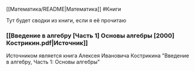[[Математика/README|Математика]]
#Книги

Тут будет сводки из книги, если я её прочитаю
### [[Введение в алгебру [Часть 1] Основы алгебры [2000] Кострикин.pdf|Источник]]
Источником является книга Алексея Ивановича Кострикина "Введение в алгебру, Часть 1: Основы алгебры"